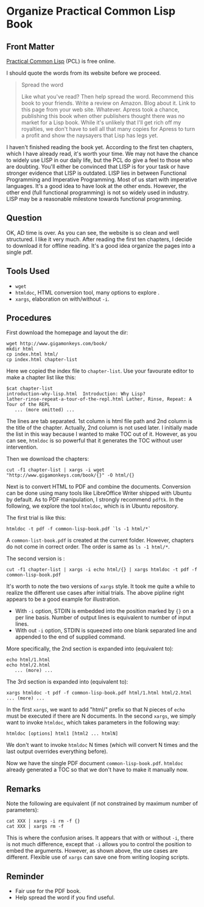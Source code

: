 # Organize Practical Common Lisp Book

## Front Matter

[Practical Common Lisp](http://www.gigamonkeys.com/book/)
(PCL)
is free online. 

I should quote the words from its website before we proceed. 

> Spread the word
> 
> Like what you've read? Then help spread the word. Recommend this book to your friends. Write a review on Amazon. Blog about it. Link to this page from your web site. Whatever. Apress took a chance, publishing this book when other publishers thought there was no market for a Lisp book. While it's unlikely that I'll get rich off my royalties, we don't have to sell all that many copies for Apress to turn a profit and show the naysayers that Lisp has legs yet.

I haven't finished reading the book yet. 
According to the first ten chapters, 
which I have already read, 
it's worth your time. 
We may not have the chance to widely use LISP in our daily life, 
but the PCL do give a feel to those who are doubting. 
You'll either be convinced that LISP is for your task
or have stronger evidence that LISP is outdated. 
LISP lies in between Functional Programming and Imperative Programming. 
Most of us start with imperative languages. 
It's a good idea to have look at the other ends. 
However, the other end (full functional programming)
is not so widely used in industry. 
LISP may be a reasonable milestone towards functional programming. 

## Question

OK, AD time is over. 
As you can see, the website is so clean and well structured. 
I like it very much. 
After reading the first ten chapters, 
I decide to download it for offline reading. 
It's a good idea organize the pages into a single pdf. 

## Tools Used

   * `wget`
   * `htmldoc`, HTML conversion tool, many options to explore .
   * `xargs`, elaboration on with/without `-i`.

## Procedures

First download the homepage and layout the dir:

```
wget http://www.gigamonkeys.com/book/
mkdir html
cp index.html html/
cp index.html chapter-list
```

Here we copied the index file to `chapter-list`. 
Use your favourate editor to make a chapter list like this:

```
$cat chapter-list 
introduction-why-lisp.html	Introduction: Why Lisp?	
lather-rinse-repeat-a-tour-of-the-repl.html	Lather, Rinse, Repeat: A Tour of the REPL
   ... (more omitted) ...
```

The lines are tab separated. 
1st column is html file path and 2nd column is the title of the chapter.
Actually, 2nd column is not used later. 
I initially made the list in this way because I wanted to make TOC out of it. 
However, as you can see, `htmldoc` is so powerful that it 
generates the TOC without user intervention. 

Then we download the chapters:

```
cut -f1 chapter-list | xargs -i wget "http://www.gigamonkeys.com/book/{}" -O html/{}
```

Next is to convert HTML to PDF and combine the documents. 
Conversion can be done using many tools like LibreOffice Writer shipped with Ubuntu by default. 
As to PDF manipulation, I strongly recommend `pdftk`.
In the following, we explore the tool `htmldoc`, 
which is in Ubuntu repository. 

The first trial is like this:

```
htmldoc -t pdf -f common-lisp-book.pdf `ls -1 html/*`
```

A `common-list-book.pdf` is created at the current folder. 
However, chapters do not come in correct order. 
The order is same as `ls -1 html/*`. 

The second version is :

```
cut -f1 chapter-list | xargs -i echo html/{} | xargs htmldoc -t pdf -f common-lisp-book.pdf
```

It's worth to note the two versions of `xargs` style.
It took me quite a while to realize the different use cases after initial trials. 
The above pipline right appears to be a good example for illustration. 

   * With `-i` option, 
   STDIN is embedded into the position marked by `{}`
   on a per line basis. 
   Number of output lines is equivalent to number of input lines. 
   * With out `-i` option, 
   STDIN is squeezed into one blank separated line and appended to the end of supplied command. 

More specifically, the 2nd section is expanded into (equivalent to):

```
echo html/1.html
echo html/2.html
   ... (more) ...
```

The 3rd section is expanded into (equivalent to):

```
xargs htmldoc -t pdf -f common-lisp-book.pdf html/1.html html/2.html ... (more) ...
```

In the first `xargs`, we want to add "html/" prefix 
so that N pieces of `echo` must be executed if there are N documents. 
In the second `xargs`, we simply want to invoke `htmldoc`, 
which takes parameters in the following way:

```
htmldoc [options] html1 [html2 ... htmlN]
```

We don't want to invoke `htmldoc` N times 
(which will convert N times and the last output overrides everything before). 

Now we have the single PDF document `common-lisp-book.pdf`. 
`htmldoc` already generated a TOC so that we don't have to make it manually now. 

## Remarks

Note the following are equivalent
(if not constrained by maximum number of parameters):

```
cat XXX | xargs -i rm -f {}
cat XXX | xargs rm -f
```

This is where the confusion arises. 
It appears that with or without `-i`, 
there is not much difference, 
except that `-i` allows you to control the position to embed the arguments. 
However, as shown above, the use cases are different. 
Flexible use of `xargs` can save one from writing looping scripts. 

## Reminder

   * Fair use for the PDF book.
   * Help spread the word if you find useful.

